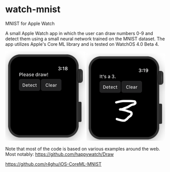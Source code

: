 # watch-mnist
MNIST for Apple Watch

A small Apple Watch app in which the user can draw numbers 0-9 and detect them using a small neural network trained on the MNIST dataset.
The app utilizes Apple's Core ML library and is tested on WatchOS 4.0 Beta 4.

![Alt text](start.png?raw=true "Start")
![Alt text](example.png?raw=true "Success")

Note that most of the code is based on various examples around the web. Most notably:
https://github.com/happywatch/Draw

https://github.com/r4ghu/iOS-CoreML-MNIST
